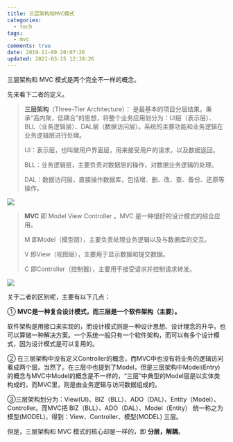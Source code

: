 ```yaml
---
title: 三层架构和MVC模式
categories:
  - tech
tags:
  - mvc
comments: true
date: 2019-11-09 20:07:26
updated: 2021-03-15 12:39:26
---
```

三层架构和 MVC 模式是两个完全不一样的概念。

先来看下二者的定义。

> **三层架构**（Three-Tier Architecture）： 是最基本的项目分层结果。秉承“高内聚，低耦合”的思想，将整个业务应用划分为：UI层（表示层）、BLL（业务逻辑层）、DAL层（数据访问层）。系统的主要功能和业务逻辑在业务逻辑层进行处理。 
>
> UI：表示层，也叫做用户界面层，用来接受用户的请求，以及数据返回。
>
> BLL：业务逻辑层，主要负责对数据层的操作，对数据业务逻辑的处理。
>
> DAL：数据访问层，直接操作数据库，包括增、删、改、查、备份、还原等操作。

<!-- more -->

<img src="https://i.loli.net/2019/11/04/q5PbV3OUKAIxNCL.png" >

> **MVC** 即 Model View Controller 。MVC 是一种很好的设计模式的综合应用。 
>
> M 即Model（模型层），主要负责处理业务逻辑以及与数据库的交互。
>
> V 即View（视图层），主要用于显示数据和提交数据。
>
> C 即Controller（控制器），主要用于接受请求并控制请求转发。

<img src="https://i.loli.net/2019/11/04/cCOUalP7h6HsJ3x.png" >

关于二者的区别呢，主要有以下几点：

① **MVC是一种复合设计模式，而三层是一个软件架构（主要）。**

软件架构是用接口来实现的，而设计模式则是一种设计思想、设计理念的升华，也可以算做一种解决方案。一个系统一般只有一个软件架构，而可以有多个设计模式，因为设计模式是可以复用的。

② 在三层架构中没有定义Controller的概念，而MVC中也没有将业务的逻辑访问看成两个层。当然了。在三层中也提到了Model，但是三层架构中Model(Entry)的概念与MVC中Model的概念是不一样的，“三层”中典型的Model层是以实体类构成的，而MVC里，则是由业务逻辑与访问数据组成的。

③三层架构划分为：View(UI)、BIZ（BLL）、ADO（DAL）、Entity（Model）、Controller。而MVC把 BIZ（BLL）、ADO（DAL）、Model（Entity） 统一称之为 模型(MODEL)，得到：View、Controller、模型(MODEL) 三层。

但是，三层架构和 MVC 模式的核心却是一样的，即 **分层，解耦**。
